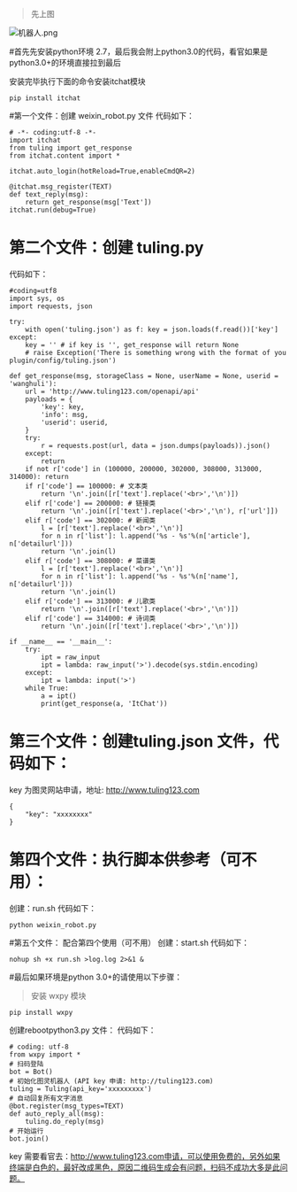 > 先上图

   ![机器人.png](http://upload-images.jianshu.io/upload_images/5734876-ac71f0e6aa27cb0b.png?imageMogr2/auto-orient/strip%7CimageView2/2/w/400)

#首先先安装python环境 2.7，最后我会附上python3.0的代码，看官如果是python3.0+的环境直接拉到最后

安装完毕执行下面的命令安装itchat模块
```
pip install itchat
```
#第一个文件：创建 weixin_robot.py 文件
代码如下：
```
# -*- coding:utf-8 -*-
import itchat
from tuling import get_response
from itchat.content import *

itchat.auto_login(hotReload=True,enableCmdQR=2)

@itchat.msg_register(TEXT)
def text_reply(msg):
    return get_response(msg['Text'])
itchat.run(debug=True)
```
# 第二个文件：创建 tuling.py
代码如下：
```
#coding=utf8
import sys, os
import requests, json

try:
    with open('tuling.json') as f: key = json.loads(f.read())['key']
except:
    key = '' # if key is '', get_response will return None
    # raise Exception('There is something wrong with the format of you plugin/config/tuling.json')

def get_response(msg, storageClass = None, userName = None, userid = 'wanghuli'):
    url = 'http://www.tuling123.com/openapi/api'
    payloads = {
        'key': key,
        'info': msg,
        'userid': userid,
    }
    try:
        r = requests.post(url, data = json.dumps(payloads)).json()
    except:
        return
    if not r['code'] in (100000, 200000, 302000, 308000, 313000, 314000): return
    if r['code'] == 100000: # 文本类
        return '\n'.join([r['text'].replace('<br>','\n')])
    elif r['code'] == 200000: # 链接类
        return '\n'.join([r['text'].replace('<br>','\n'), r['url']])
    elif r['code'] == 302000: # 新闻类
        l = [r['text'].replace('<br>','\n')]
        for n in r['list']: l.append('%s - %s'%(n['article'], n['detailurl']))
        return '\n'.join(l)
    elif r['code'] == 308000: # 菜谱类
        l = [r['text'].replace('<br>','\n')]
        for n in r['list']: l.append('%s - %s'%(n['name'], n['detailurl']))
        return '\n'.join(l)
    elif r['code'] == 313000: # 儿歌类
        return '\n'.join([r['text'].replace('<br>','\n')])
    elif r['code'] == 314000: # 诗词类
        return '\n'.join([r['text'].replace('<br>','\n')])

if __name__ == '__main__':
    try:
        ipt = raw_input
        ipt = lambda: raw_input('>').decode(sys.stdin.encoding)
    except:
        ipt = lambda: input('>')
    while True:
        a = ipt()
        print(get_response(a, 'ItChat'))
```
# 第三个文件：创建tuling.json 文件，代码如下：
key 为图灵网站申请，地址: http://www.tuling123.com
```
{
    "key": "xxxxxxxx"
}
```
# 第四个文件：执行脚本供参考（可不用）：
 创建：run.sh 
代码如下：
```
python weixin_robot.py
```
#第五个文件： 配合第四个使用（可不用）
创建：start.sh
代码如下： 
```
nohup sh +x run.sh >log.log 2>&1 &
```

#最后如果环境是python 3.0+的请使用以下步骤：
> 安装 wxpy 模块

```
pip install wxpy
```
创建rebootpython3.py 文件：
代码如下：
```
# coding: utf-8
from wxpy import *
# 扫码登陆
bot = Bot()
# 初始化图灵机器人 (API key 申请: http://tuling123.com)
tuling = Tuling(api_key='xxxxxxxxx')
# 自动回复所有文字消息
@bot.register(msg_types=TEXT)
def auto_reply_all(msg):
    tuling.do_reply(msg)
# 开始运行
bot.join()
```
key 需要看官去：http://www.tuling123.com申请，可以使用免费的，另外如果终端是白色的，最好改成黑色，原因二维码生成会有问题，扫码不成功大多是此问题。



